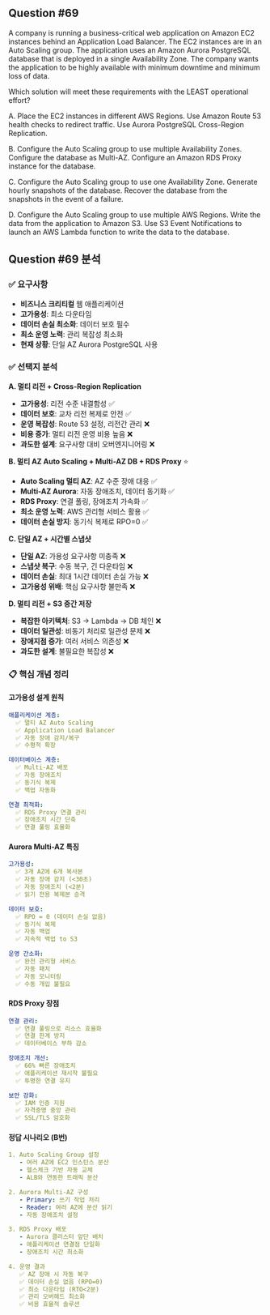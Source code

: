 ## Question #69
A company is running a business-critical web application on Amazon EC2 instances behind an Application Load Balancer. 
The EC2 instances are in an Auto Scaling group. 
The application uses an Amazon Aurora PostgreSQL database that is deployed in a single Availability Zone. The company wants the application to be highly available with minimum downtime and minimum loss of data.

Which solution will meet these requirements with the LEAST operational effort?

A. Place the EC2 instances in different AWS Regions. Use Amazon Route 53 health checks to redirect traffic. Use Aurora PostgreSQL Cross-Region Replication.

B. Configure the Auto Scaling group to use multiple Availability Zones. Configure the database as Multi-AZ. Configure an Amazon RDS Proxy instance for the database.

C. Configure the Auto Scaling group to use one Availability Zone. Generate hourly snapshots of the database. Recover the database from the snapshots in the event of a failure.

D. Configure the Auto Scaling group to use multiple AWS Regions. Write the data from the application to Amazon S3. Use S3 Event Notifications to launch an AWS Lambda function to write the data to the database.

## Question #69 분석

### ✅ 요구사항
- **비즈니스 크리티컬** 웹 애플리케이션
- **고가용성**: 최소 다운타임
- **데이터 손실 최소화**: 데이터 보호 필수
- **최소 운영 노력**: 관리 복잡성 최소화
- **현재 상황**: 단일 AZ Aurora PostgreSQL 사용

### ✅ 선택지 분석

**A. 멀티 리전 + Cross-Region Replication**
- **고가용성**: 리전 수준 내결함성 ✅
- **데이터 보호**: 교차 리전 복제로 안전 ✅
- **운영 복잡성**: Route 53 설정, 리전간 관리 ❌
- **비용 증가**: 멀티 리전 운영 비용 높음 ❌
- **과도한 설계**: 요구사항 대비 오버엔지니어링 ❌

**B. 멀티 AZ Auto Scaling + Multi-AZ DB + RDS Proxy** ⭐
- **Auto Scaling 멀티 AZ**: AZ 수준 장애 대응 ✅
- **Multi-AZ Aurora**: 자동 장애조치, 데이터 동기화 ✅
- **RDS Proxy**: 연결 풀링, 장애조치 가속화 ✅
- **최소 운영 노력**: AWS 관리형 서비스 활용 ✅
- **데이터 손실 방지**: 동기식 복제로 RPO=0 ✅

**C. 단일 AZ + 시간별 스냅샷**
- **단일 AZ**: 가용성 요구사항 미충족 ❌
- **스냅샷 복구**: 수동 복구, 긴 다운타임 ❌
- **데이터 손실**: 최대 1시간 데이터 손실 가능 ❌
- **고가용성 위배**: 핵심 요구사항 불만족 ❌

**D. 멀티 리전 + S3 중간 저장**
- **복잡한 아키텍처**: S3 → Lambda → DB 체인 ❌
- **데이터 일관성**: 비동기 처리로 일관성 문제 ❌
- **장애지점 증가**: 여러 서비스 의존성 ❌
- **과도한 설계**: 불필요한 복잡성 ❌

### 📋 핵심 개념 정리

#### **고가용성 설계 원칙**
```yaml
애플리케이션 계층:
  ✅ 멀티 AZ Auto Scaling
  ✅ Application Load Balancer
  ✅ 자동 장애 감지/복구
  ✅ 수평적 확장

데이터베이스 계층:
  ✅ Multi-AZ 배포
  ✅ 자동 장애조치
  ✅ 동기식 복제
  ✅ 백업 자동화

연결 최적화:
  ✅ RDS Proxy 연결 관리
  ✅ 장애조치 시간 단축
  ✅ 연결 풀링 효율화
```

#### **Aurora Multi-AZ 특징**
```yaml
고가용성:
  ✅ 3개 AZ에 6개 복사본
  ✅ 자동 장애 감지 (<30초)
  ✅ 자동 장애조치 (<2분)
  ✅ 읽기 전용 복제본 승격

데이터 보호:
  ✅ RPO = 0 (데이터 손실 없음)
  ✅ 동기식 복제
  ✅ 자동 백업
  ✅ 지속적 백업 to S3

운영 간소화:
  ✅ 완전 관리형 서비스
  ✅ 자동 패치
  ✅ 자동 모니터링
  ✅ 수동 개입 불필요
```

#### **RDS Proxy 장점**
```yaml
연결 관리:
  ✅ 연결 풀링으로 리소스 효율화
  ✅ 연결 한계 방지
  ✅ 데이터베이스 부하 감소

장애조치 개선:
  ✅ 66% 빠른 장애조치
  ✅ 애플리케이션 재시작 불필요
  ✅ 투명한 연결 유지

보안 강화:
  ✅ IAM 인증 지원
  ✅ 자격증명 중앙 관리
  ✅ SSL/TLS 암호화
```

#### **정답 시나리오 (B번)**
```yaml
1. Auto Scaling Group 설정
   - 여러 AZ에 EC2 인스턴스 분산
   - 헬스체크 기반 자동 교체
   - ALB와 연동한 트래픽 분산

2. Aurora Multi-AZ 구성
   - Primary: 쓰기 작업 처리
   - Reader: 여러 AZ에 분산 읽기
   - 자동 장애조치 설정

3. RDS Proxy 배포
   - Aurora 클러스터 앞단 배치
   - 애플리케이션 연결점 단일화
   - 장애조치 시간 최소화

4. 운영 결과
   ✅ AZ 장애 시 자동 복구
   ✅ 데이터 손실 없음 (RPO=0)
   ✅ 최소 다운타임 (RTO<2분)
   ✅ 관리 오버헤드 최소화
   ✅ 비용 효율적 솔루션
```
